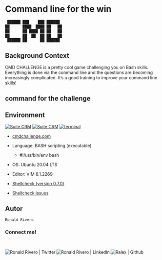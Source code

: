 # Command line for the win

```bash
 ██████ ███    ███ ██████ 
██      ████  ████ ██   ██ 
██      ██ ████ ██ ██   ██ 
██      ██  ██  ██ ██   ██ 
 ██████ ██      ██ ██████  
```

## Background Context

CMD CHALLENGE is a pretty cool game challenging you on Bash skills. Everything is done via the command line and the questions are becoming increasingly complicated. It’s a good training to improve your command line skills!


## command for the challenge


## Environment

<div>
<!-- ubuntu -->
<a href="https://ubuntu.com/" target="_blank"> <img height="" src="https://img.shields.io/static/v1?label=&message=Ubuntu&color=E95420&logo=Ubuntu&logoColor=E95420&labelColor=2F333A" alt="Suite CRM"></a>
<!-- vim -->
<a href="https://www.vim.org/" target="_blank"> <img height="" src="https://img.shields.io/static/v1?label=&message=Vim&color=019733&logo=Vim&logoColor=019733&labelColor=2F333A" alt="Suite CRM"></a>
<!-- bash -->
  <a href="https://www.gnu.org/software/bash/" target="_blank"> <img height="" src="https://img.shields.io/static/v1?label=&message=GNU%20Bash&color=4EAA25&logo=GNU%20Bash&logoColor=4EAA25&labelColor=2F333A" alt="terminal"></a>

</div>

<!-- cmd challente -->
* <a href="https://cmdchallenge.com/" target="_blank"> cmdchallenge.com</a>

* Language: BASH scripting (executable)
  * #!/usr/bin/env bash

* OS: Ubuntu 20.04 LTS

* Editor: VIM 8.1.2269

* [Shellcheck (version 0.7.0)](https://github.com/koalaman/shellcheck#installing)

* [Shellcheck issues](https://github.com/koalaman/shellcheck/wiki/SC2034)

## Autor

```
Ronald Rivero
```

### Connect me!

<br>
<div>
<a href="https://twitter.com/ralex_uy" target="_blank">  <img align="left" alt="Ronald Rivero | Twitter" src="https://img.shields.io/twitter/follow/ralex_uy?style=social"/> </a>

<a href="https://www.linkedin.com/in/ronald-rivero/" target="_blank">  <img align="left" alt="Ronald Rivero | LinkedIn" src="https://img.shields.io/badge/LinkedIn-blue?style=social&logo=linkedin"/> </a>

<a href="https://github.com/ralexrivero/" target="_blank">  <img align="left" src="https://img.shields.io/github/followers/ralexrivero?style=social" alt="Ralex | Github"> </a>
</br>
</div>
